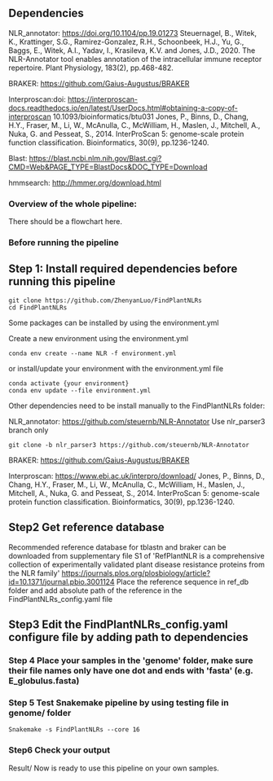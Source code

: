 ## Dependencies

NLR_annotator: https://doi.org/10.1104/pp.19.01273
Steuernagel, B., Witek, K., Krattinger, S.G., Ramirez-Gonzalez, R.H., Schoonbeek, H.J., Yu, G., Baggs, E., Witek, A.I., Yadav, I., Krasileva, K.V. and Jones, J.D., 2020. The NLR-Annotator tool enables annotation of the intracellular immune receptor repertoire. Plant Physiology, 183(2), pp.468-482.

BRAKER: https://github.com/Gaius-Augustus/BRAKER

Interproscan:doi: https://interproscan-docs.readthedocs.io/en/latest/UserDocs.html#obtaining-a-copy-of-interproscan
10.1093/bioinformatics/btu031
Jones, P., Binns, D., Chang, H.Y., Fraser, M., Li, W., McAnulla, C., McWilliam, H., Maslen, J., Mitchell, A., Nuka, G. and Pesseat, S., 2014. InterProScan 5: genome-scale protein function classification. Bioinformatics, 30(9), pp.1236-1240.

Blast: https://blast.ncbi.nlm.nih.gov/Blast.cgi?CMD=Web&PAGE_TYPE=BlastDocs&DOC_TYPE=Download

hmmsearch: http://hmmer.org/download.html



### Overview of the whole pipeline:

There should be a flowchart here.




### Before running the pipeline

## Step 1: Install required dependencies before running this pipeline

```
git clone https://github.com/ZhenyanLuo/FindPlantNLRs
cd FindPlantNLRs
```
Some packages can be installed by using the environment.yml

Create a new environment using the environment.yml
```
conda env create --name NLR -f environment.yml 
```
or install/update your environment with the environment.yml file
```
conda activate {your environment}
conda env update --file environment.yml
```
Other dependencies need to be install manually to the FindPlantNLRs folder:

NLR_annotator: https://github.com/steuernb/NLR-Annotator
Use nlr_parser3 branch only
```
git clone -b nlr_parser3 https://github.com/steuernb/NLR-Annotator
```
BRAKER: https://github.com/Gaius-Augustus/BRAKER

Interproscan: https://www.ebi.ac.uk/interpro/download/
Jones, P., Binns, D., Chang, H.Y., Fraser, M., Li, W., McAnulla, C., McWilliam, H., Maslen, J., Mitchell, A., Nuka, G. and Pesseat, S., 2014. InterProScan 5: genome-scale protein function classification. Bioinformatics, 30(9), pp.1236-1240.

## Step2 Get reference database

Recommended reference database for tblastn and braker can be downloaded from supplementary file S1 of 'RefPlantNLR is a comprehensive collection of experimentally validated plant disease resistance proteins from the NLR family'
https://journals.plos.org/plosbiology/article?id=10.1371/journal.pbio.3001124
Place the reference sequence in ref_db folder and add absolute path of the reference in the FindPlantNLRs_config.yaml file

## Step3 Edit the FindPlantNLRs_config.yaml configure file by adding path to dependencies



### Step 4 Place your samples in the 'genome' folder, make sure their file names only have one dot and ends with 'fasta' (e.g. E_globulus.fasta) 

### Step 5 Test Snakemake pipeline by using testing file in genome/ folder
```
Snakemake -s FindPlantNLRs --core 16
```

### Step6 Check your output
Result/
Now is ready to use this pipeline on your own samples.

